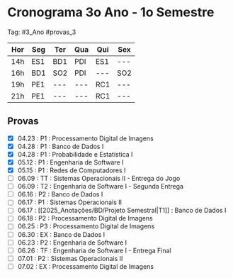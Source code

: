 # Cronograma 3o Ano - 1o Semestre

Tag: #3_Ano #provas_3

| Hor | Seg | Ter | Qua | Qui | Sex |
| --- | --- | --- | --- | --- | --- |
| 14h | ES1 | BD1 | PDI | ES1 | --- |
| 16h | BD1 | SO2 | PDI | --- | SO2 |
| 19h | PE1 | --- | --- | RC1 | --- |
| 21h | PE1 | --- | --- | RC1 | --- |

## **Provas**

- [x] 04.23 : P1 : Processamento Digital de Imagens
- [x] 04.28 : P1 : Banco de Dados I
- [x] 04.28 : P1 : Probabilidade e Estatística I
- [x] 05.12 : P1 : Engenharia de Software I
- [x] 05.15 : P1 : Redes de Computadores I
- [ ] 06.09 : TT : Sistemas Operacionais II - Entrega do Jogo
- [ ] 06.09 : T2 : Engenharia de Software I - Segunda Entrega
- [ ] 06.16 : P2 : Banco de Dados I
- [ ] 06.17 : P1 : Sistemas Operacionais II
- [ ] 06.17 : [[2025_Anotações/BD/Projeto Semestral|T1]] : Banco de Dados I
- [ ] 06.18 : P2 : Processamento Digital de Imagens
- [ ] 06.25 : P3 : Processamento Digital de Imagens
- [ ] 06.30 : EX : Banco de Dados I
- [ ] 06.23 : P2 : Engenharia de Software I
- [ ] 06.26 : TF : Engenharia de Software I - Entrega Final
- [ ] 07.01 : P2 : Sistemas Operacionais II
- [ ] 07.02 : EX : Processamento Digital de Imagens